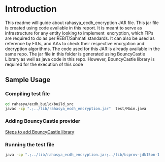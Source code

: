 # Introduction

This readme will guide about rahasya_ecdh_encryption JAR file.
This jar file is created using code available in this report.
It is meant to serve as infrastructure for any entity looking to implement 
encryption, which FIPs are required to do as per REBIT/Sahmati standards.
It can also be used as reference by FIUs, and AAs to check their respective encryption and decryption algorithms. The code used for this JAR is already available in the same repo.
The jar file in this folder is generated using BouncyCastle Library as well as java code in this repo.
However, BouncyCastle library is required for the execution of this code

## Sample Usage

### Compiling test file

```bash
cd rahasya/ecdh_build/build_src
javac -cp ".;../lib/rahasya_ecdh_encryption.jar"  test/Main.java
```

### Adding BouncyCastle provider

[Steps to add BouncyCastle library](https://tomee.apache.org/bouncy-castle.html)

### Running the test file

```bash
java -cp ".;../lib/rahasya_ecdh_encryption.jar;../lib/bcprov-jdk15on-1.70.jar"  test/Main
```
